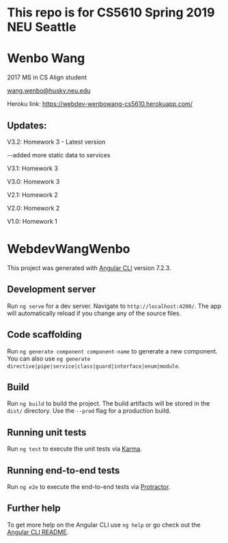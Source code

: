 # This repo is for CS5610 Spring 2019 NEU Seattle 

# Wenbo Wang

2017 MS in CS Align student

wang.wenbo@husky.neu.edu

Heroku link: https://webdev-wenbowang-cs5610.herokuapp.com/

## Updates:
V3.2: Homework 3 - Latest version

  --added more static data to services

V3.1: Homework 3

V3.0: Homework 3

V2.1: Homework 2
 
V2.0: Homework 2

V1.0: Homework 1

# WebdevWangWenbo

This project was generated with [Angular CLI](https://github.com/angular/angular-cli) version 7.2.3.

## Development server

Run `ng serve` for a dev server. Navigate to `http://localhost:4200/`. The app will automatically reload if you change any of the source files.

## Code scaffolding

Run `ng generate component component-name` to generate a new component. You can also use `ng generate directive|pipe|service|class|guard|interface|enum|module`.

## Build

Run `ng build` to build the project. The build artifacts will be stored in the `dist/` directory. Use the `--prod` flag for a production build.

## Running unit tests

Run `ng test` to execute the unit tests via [Karma](https://karma-runner.github.io).

## Running end-to-end tests

Run `ng e2e` to execute the end-to-end tests via [Protractor](http://www.protractortest.org/).

## Further help

To get more help on the Angular CLI use `ng help` or go check out the [Angular CLI README](https://github.com/angular/angular-cli/blob/master/README.md).
